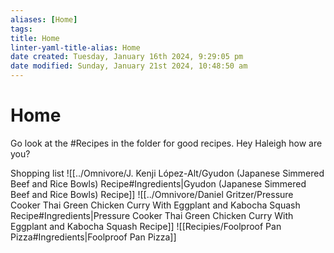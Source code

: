 ```yaml
---
aliases: [Home]
tags: 
title: Home
linter-yaml-title-alias: Home
date created: Tuesday, January 16th 2024, 9:29:05 pm
date modified: Sunday, January 21st 2024, 10:48:50 am
---
```

# Home

Go look at the #Recipes in the folder for good recipes. Hey Haleigh how are you?

Shopping list 
![[../Omnivore/J. Kenji López-Alt/Gyudon (Japanese Simmered Beef and Rice Bowls) Recipe#Ingredients|Gyudon (Japanese Simmered Beef and Rice Bowls) Recipe]]
![[../Omnivore/Daniel Gritzer/Pressure Cooker Thai Green Chicken Curry With Eggplant and Kabocha Squash Recipe#Ingredients|Pressure Cooker Thai Green Chicken Curry With Eggplant and Kabocha Squash Recipe]]
![[Recipies/Foolproof Pan Pizza#Ingredients|Foolproof Pan Pizza]]